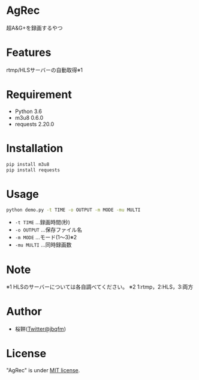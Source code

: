 # AgRec

超A&G+を録画するやつ

# Features

rtmp/HLSサーバーの自動取得※1

# Requirement

* Python    3.6
* m3u8      0.6.0
* requests  2.20.0

# Installation

```bash
pip install m3u8
pip install requests
```

# Usage

```bash
python demo.py -t TIME -o OUTPUT -m MODE -mu MULTI
```
* `-t TIME`		…録画時間(秒)
* `-o OUTPUT`	…保存ファイル名
* `-m MODE`		…モード(1～3)※2
* `-mu MULTI`	…同時録画数

# Note
※1 HLSのサーバーについては各自調べてください。
※2 1:rtmp，2:HLS，3:両方


# Author

* 桜餅([Twitter@jbqfm](https://twitter.com/jbqfm))

# License
 
"AgRec" is under [MIT license](https://en.wikipedia.org/wiki/MIT_License).
